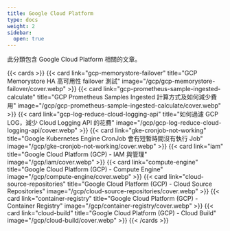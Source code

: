 ```yaml
---
title: Google Cloud Platform
type: docs
weight: 2
sidebar:
  open: true
---
```


此分類包含 Google Cloud Platform 相關的文章。

<!--more-->

{{< cards >}}
{{< card link="gcp-memorystore-failover" title="GCP Memorystore HA 高可用性 failover 測試" image="/gcp/gcp-memorystore-failover/cover.webp" >}}
{{< card link="gcp-prometheus-sample-ingested-calculate" title="GCP Prometheus Samples Ingested 計算方式及如何減少費用" image="/gcp/gcp-prometheus-sample-ingested-calculate/cover.webp" >}}
{{< card link="gcp-log-reduce-cloud-logging-api" title="如何過濾 GCP LOG，減少 Cloud Logging API 的花費" image="/gcp/gcp-log-reduce-cloud-logging-api/cover.webp" >}}
{{< card link="gke-cronjob-not-working" title="Google Kubernetes Engine CronJob 會有短暫時間沒有執行 Job" image="/gcp/gke-cronjob-not-working/cover.webp" >}}
{{< card link="iam" title="Google Cloud Platform (GCP) - IAM 與管理" image="/gcp/iam/cover.webp" >}}
{{< card link="compute-engine" title="Google Cloud Platform (GCP) - Compute Engine" image="/gcp/compute-engine/cover.webp" >}}
{{< card link="cloud-source-repositories" title="Google Cloud Platform (GCP) - Cloud Source Repositories" image="/gcp/cloud-source-repositories/cover.webp" >}}
{{< card link="container-registry" title="Google Cloud Platform (GCP) - Container Registry" image="/gcp/container-registry/cover.webp" >}}
{{< card link="cloud-build" title="Google Cloud Platform (GCP) - Cloud Build" image="/gcp/cloud-build/cover.webp" >}}
{{< /cards >}}
